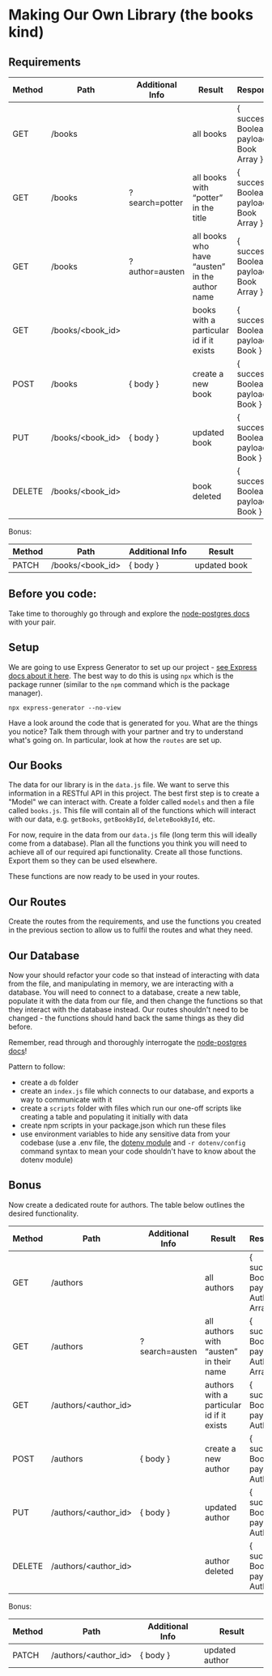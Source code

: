 # Making Our Own Library (the books kind)

## Requirements

| Method | Path             | Additional Info | Result                                         | Response                                  |
| ------ | ---------------- | --------------- | ---------------------------------------------- | ----------------------------------------- |
| GET    | /books           |                 | all books                                      | { success: Boolean, payload: Book Array } |
| GET    | /books           | ?search=potter  | all books with “potter” in the title           | { success: Boolean, payload: Book Array } |
| GET    | /books           | ?author=austen  | all books who have “austen” in the author name | { success: Boolean, payload: Book Array } |
| GET    | /books/<book_id> |                 | books with a particular id if it exists        | { success: Boolean, payload: Book }       |
| POST   | /books           | { body }        | create a new book                              | { success: Boolean, payload: Book }       |
| PUT    | /books/<book_id> | { body }        | updated book                                   | { success: Boolean, payload: Book }       |
| DELETE | /books/<book_id> |                 | book deleted                                   | { success: Boolean, payload: Book }       |

Bonus:

| Method | Path             | Additional Info | Result       |
| ------ | ---------------- | --------------- | ------------ |
| PATCH  | /books/<book_id> | { body }        | updated book |

## Before you code:

Take time to thoroughly go through and explore the [node-postgres docs](https://node-postgres.com/) with your pair. 

## Setup

We are going to use Express Generator to set up our project - [see Express docs about it here](https://expressjs.com/en/starter/generator.html). The best way to do this is using `npx` which is the package runner (similar to the `npm` command which is the package manager).

`npx express-generator --no-view`

Have a look around the code that is generated for you. What are the things you notice? Talk them through with your partner and try to understand what's going on. In particular, look at how the `routes` are set up.

## Our Books

The data for our library is in the `data.js` file. We want to serve this information in a RESTful API in this project. The best first step is to create a "Model" we can interact with. Create a folder called `models` and then a file called `books.js`. This file will contain all of the functions which will interact with our data, e.g. `getBooks`, `getBookById`, `deleteBookById`, etc.

For now, require in the data from our `data.js` file (long term this will ideally come from a database). Plan all the functions you think you will need to achieve all of our required api functionality. Create all those functions. Export them so they can be used elsewhere.

These functions are now ready to be used in your routes.

## Our Routes

Create the routes from the requirements, and use the functions you created in the previous section to allow us to fulfil the routes and what they need.

## Our Database

Now your should refactor your code so that instead of interacting with data from the file, and manipulating in memory, we are interacting with a database. You will need to connect to a database, create a new table, populate it with the data from our file, and then change the functions so that they interact with the database instead. Our routes shouldn't need to be changed - the functions should hand back the same things as they did before.

Remember, read through and thoroughly interrogate the [node-postgres docs](https://node-postgres.com/)!

Pattern to follow:

- create a `db` folder
- create an `index.js` file which connects to our database, and exports a way to communicate with it
- create a `scripts` folder with files which run our one-off scripts like creating a table and populating it initially with data
- create npm scripts in your package.json which run these files
- use environment variables to hide any sensitive data from your codebase (use a .env file, the [dotenv module](https://www.npmjs.com/package/dotenv) and `-r dotenv/config` command syntax to mean your code shouldn't have to know about the dotenv module)

## Bonus

Now create a dedicated route for authors. The table below outlines the desired functionality.

| Method | Path                 | Additional Info | Result                                    | Response                                    |
| ------ | -------------------- | --------------- | ----------------------------------------- | ------------------------------------------- |
| GET    | /authors             |                 | all authors                               | { success: Boolean, payload: Author Array } |
| GET    | /authors             | ?search=austen  | all authors with “austen” in their name   | { success: Boolean, payload: Author Array } |
| GET    | /authors/<author_id> |                 | authors with a particular id if it exists | { success: Boolean, payload: Author }       |
| POST   | /authors             | { body }        | create a new author                       | { success: Boolean, payload: Author }       |
| PUT    | /authors/<author_id> | { body }        | updated author                            | { success: Boolean, payload: Author }       |
| DELETE | /authors/<author_id> |                 | author deleted                            | { success: Boolean, payload: Author }       |

Bonus:

| Method | Path                 | Additional Info | Result         |
| ------ | -------------------- | --------------- | -------------- |
| PATCH  | /authors/<author_id> | { body }        | updated author |
